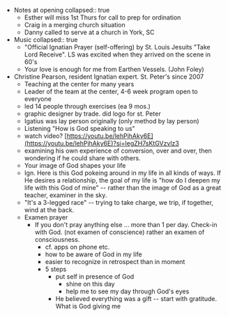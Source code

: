 - Notes at opening
  collapsed:: true
	- Esther will miss 1st Thurs for call to prep for ordination
	- Craig in a merging church situation
	- Danny called to serve at a church in York, SC
- Music
  collapsed:: true
	- "Official Ignatian Prayer (self-offering) by St. Louis Jesuits "Take Lord Receive". LS was excited when they arrived on the scene in 60's
	- Your love is enough for me from Earthen Vessels. (John Foley)
- Christine Pearson, resident Ignatian expert. St. Peter's since 2007
	- Teaching at the center for many years
	- Leader of the team at the center, 4-6 week program open to everyone
	- led 14 people through exercises (ea 9 mos.)
	- graphic designer by trade. did logo for st. Peter
	- Igatius was lay person originally (only method by lay person)
	- Listening "How is God speaking to us"
	- watch video? [https://youtu.be/lehPjhAky6E](https://youtu.be/lehPjhAky6E)?si=IegZH7sKtGVzvlz3
	- examining his own experience of conversion, over and over, then wondering if he could share with others.
	- Your image of God shapes your life
	- Ign. Here is this God pokeing around in my life in all kinds of ways. If He desires a relationship, the goal of my life is "how do I deepen my life with this God of mine" -- rather than the image of God as a great teacher, examiner in the sky.
	- "It's a 3-legged race" -- trying to take charge, we trip, if together, wind at the back.
	- Examen prayer
		- If you don't pray anything else ... more than 1 per day. Check-in with God. (not examen of conscience) rather an examen of consciousness.
			- cf. apps on phone etc.
			- how to be aware of God in my life
			- easier to recognize in retrospect than in moment
			- 5 steps
				- put self in presence of God
					- shine on this day
					- help me to see my day through God's eyes
				- He believed everything was a gift -- start with gratitude. What is God giving me